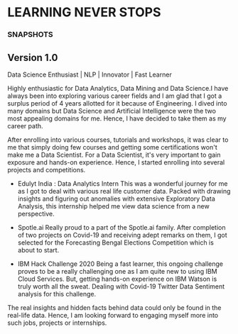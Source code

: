 # LEARNING NEVER STOPS
### SNAPSHOTS

## Version 1.0
Data Science Enthusiast | NLP | Innovator | Fast Learner

Highly enthusiastic for Data Analytics, Data Mining and Data Science.I have always been into exploring various career fields and I am glad that I got a surplus period of 4 years allotted for it because of Engineering. I dived into many domains but Data Science and Artificial Intelligence were the two most appealing domains for me. Hence, I have decided to take them as my career path.

After enrolling into various courses, tutorials and workshops, it was clear to me that simply doing few courses and getting some certifications won't make me a Data Scientist. For a Data Scientist, it's very important to gain exposure and hands-on experience. Hence, I started enrolling into several projects and competitions.

* Edulyt India : Data Analytics Intern
This was a wonderful journey for me as I got to deal with various real life customer data. Packed with drawing insights and figuring out anomalies with extensive Exploratory Data Analysis, this internship helped me view data science from a new perspective.

* Spotle.ai
Really proud to a part of the Spotle.ai family. After completion of two projects on Covid-19 and receiving adept remarks on them, I got selected for the Forecasting Bengal Elections Competition which is about to start.

* IBM Hack Challenge 2020
Being a fast learner, this ongoing challenge proves to be a really challenging one as I am quite new to using IBM Cloud Services. But, getting hands-on experience on IBM Watson is truly worth all the sweat. Dealing with Covid-19 Twitter Data Sentiment analysis for this challenge.

The real insights and hidden facts behind data could only be found in the real-life data. Hence, I am looking forward to engaging myself more into such jobs, projects or internships.
